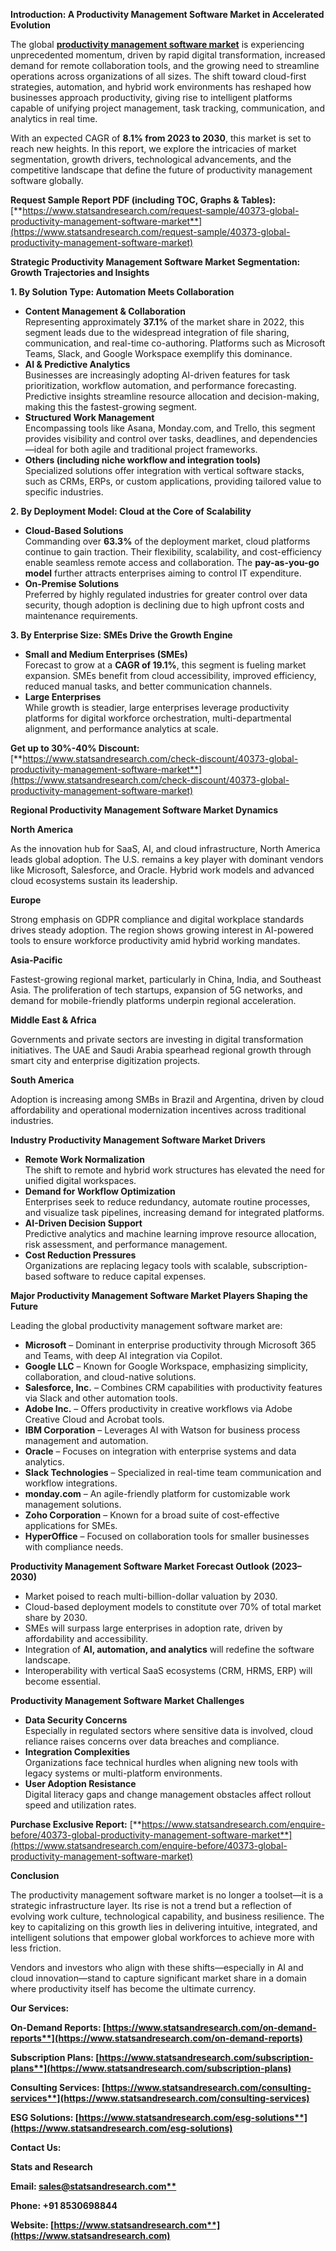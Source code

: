 ﻿**Introduction: A Productivity Management Software Market in Accelerated Evolution**

The global [**productivity management software market**](https://www.statsandresearch.com/report/40373-global-productivity-management-software-market) is experiencing unprecedented momentum, driven by rapid digital transformation, increased demand for remote collaboration tools, and the growing need to streamline operations across organizations of all sizes. The shift toward cloud-first strategies, automation, and hybrid work environments has reshaped how businesses approach productivity, giving rise to intelligent platforms capable of unifying project management, task tracking, communication, and analytics in real time.

With an expected CAGR of **8.1% from 2023 to 2030**, this market is set to reach new heights. In this report, we explore the intricacies of market segmentation, growth drivers, technological advancements, and the competitive landscape that define the future of productivity management software globally.

**Request Sample Report PDF (including TOC, Graphs & Tables):** [**https://www.statsandresearch.com/request-sample/40373-global-productivity-management-software-market**](https://www.statsandresearch.com/request-sample/40373-global-productivity-management-software-market)

**Strategic Productivity Management Software Market Segmentation: Growth Trajectories and Insights**

**1. By Solution Type: Automation Meets Collaboration**

- **Content Management & Collaboration**\
  Representing approximately **37.1%** of the market share in 2022, this segment leads due to the widespread integration of file sharing, communication, and real-time co-authoring. Platforms such as Microsoft Teams, Slack, and Google Workspace exemplify this dominance.
- **AI & Predictive Analytics**\
  Businesses are increasingly adopting AI-driven features for task prioritization, workflow automation, and performance forecasting. Predictive insights streamline resource allocation and decision-making, making this the fastest-growing segment.
- **Structured Work Management**\
  Encompassing tools like Asana, Monday.com, and Trello, this segment provides visibility and control over tasks, deadlines, and dependencies—ideal for both agile and traditional project frameworks.
- **Others (including niche workflow and integration tools)**\
  Specialized solutions offer integration with vertical software stacks, such as CRMs, ERPs, or custom applications, providing tailored value to specific industries.

**2. By Deployment Model: Cloud at the Core of Scalability**

- **Cloud-Based Solutions**\
  Commanding over **63.3%** of the deployment market, cloud platforms continue to gain traction. Their flexibility, scalability, and cost-efficiency enable seamless remote access and collaboration. The **pay-as-you-go model** further attracts enterprises aiming to control IT expenditure.
- **On-Premise Solutions**\
  Preferred by highly regulated industries for greater control over data security, though adoption is declining due to high upfront costs and maintenance requirements.

**3. By Enterprise Size: SMEs Drive the Growth Engine**

- **Small and Medium Enterprises (SMEs)**\
  Forecast to grow at a **CAGR of 19.1%**, this segment is fueling market expansion. SMEs benefit from cloud accessibility, improved efficiency, reduced manual tasks, and better communication channels.
- **Large Enterprises**\
  While growth is steadier, large enterprises leverage productivity platforms for digital workforce orchestration, multi-departmental alignment, and performance analytics at scale.

**Get up to 30%-40% Discount:** [**https://www.statsandresearch.com/check-discount/40373-global-productivity-management-software-market**](https://www.statsandresearch.com/check-discount/40373-global-productivity-management-software-market)

**Regional Productivity Management Software Market Dynamics**

**North America**

As the innovation hub for SaaS, AI, and cloud infrastructure, North America leads global adoption. The U.S. remains a key player with dominant vendors like Microsoft, Salesforce, and Oracle. Hybrid work models and advanced cloud ecosystems sustain its leadership.

**Europe**

Strong emphasis on GDPR compliance and digital workplace standards drives steady adoption. The region shows growing interest in AI-powered tools to ensure workforce productivity amid hybrid working mandates.

**Asia-Pacific**

Fastest-growing regional market, particularly in China, India, and Southeast Asia. The proliferation of tech startups, expansion of 5G networks, and demand for mobile-friendly platforms underpin regional acceleration.

**Middle East & Africa**

Governments and private sectors are investing in digital transformation initiatives. The UAE and Saudi Arabia spearhead regional growth through smart city and enterprise digitization projects.

**South America**

Adoption is increasing among SMBs in Brazil and Argentina, driven by cloud affordability and operational modernization incentives across traditional industries.

**Industry Productivity Management Software Market Drivers**

- **Remote Work Normalization**\
  The shift to remote and hybrid work structures has elevated the need for unified digital workspaces.
- **Demand for Workflow Optimization**\
  Enterprises seek to reduce redundancy, automate routine processes, and visualize task pipelines, increasing demand for integrated platforms.
- **AI-Driven Decision Support**\
  Predictive analytics and machine learning improve resource allocation, risk assessment, and performance management.
- **Cost Reduction Pressures**\
  Organizations are replacing legacy tools with scalable, subscription-based software to reduce capital expenses.

**Major Productivity Management Software Market Players Shaping the Future**

Leading the global productivity management software market are:

- **Microsoft** – Dominant in enterprise productivity through Microsoft 365 and Teams, with deep AI integration via Copilot.
- **Google LLC** – Known for Google Workspace, emphasizing simplicity, collaboration, and cloud-native solutions.
- **Salesforce, Inc.** – Combines CRM capabilities with productivity features via Slack and other automation tools.
- **Adobe Inc.** – Offers productivity in creative workflows via Adobe Creative Cloud and Acrobat tools.
- **IBM Corporation** – Leverages AI with Watson for business process management and automation.
- **Oracle** – Focuses on integration with enterprise systems and data analytics.
- **Slack Technologies** – Specialized in real-time team communication and workflow integrations.
- **monday.com** – An agile-friendly platform for customizable work management solutions.
- **Zoho Corporation** – Known for a broad suite of cost-effective applications for SMEs.
- **HyperOffice** – Focused on collaboration tools for smaller businesses with compliance needs.

**Productivity Management Software Market Forecast Outlook (2023–2030)**

- Market poised to reach multi-billion-dollar valuation by 2030.
- Cloud-based deployment models to constitute over 70% of total market share by 2030.
- SMEs will surpass large enterprises in adoption rate, driven by affordability and accessibility.
- Integration of **AI, automation, and analytics** will redefine the software landscape.
- Interoperability with vertical SaaS ecosystems (CRM, HRMS, ERP) will become essential.

**Productivity Management Software Market Challenges**

- **Data Security Concerns**\
  Especially in regulated sectors where sensitive data is involved, cloud reliance raises concerns over data breaches and compliance.
- **Integration Complexities**\
  Organizations face technical hurdles when aligning new tools with legacy systems or multi-platform environments.
- **User Adoption Resistance**\
  Digital literacy gaps and change management obstacles affect rollout speed and utilization rates.


**Purchase Exclusive Report:** [**https://www.statsandresearch.com/enquire-before/40373-global-productivity-management-software-market**](https://www.statsandresearch.com/enquire-before/40373-global-productivity-management-software-market)

**Conclusion**

The productivity management software market is no longer a toolset—it is a strategic infrastructure layer. Its rise is not a trend but a reflection of evolving work culture, technological capability, and business resilience. The key to capitalizing on this growth lies in delivering intuitive, integrated, and intelligent solutions that empower global workforces to achieve more with less friction.

Vendors and investors who align with these shifts—especially in AI and cloud innovation—stand to capture significant market share in a domain where productivity itself has become the ultimate currency.

**Our Services:**

**On-Demand Reports: [https://www.statsandresearch.com/on-demand-reports**](https://www.statsandresearch.com/on-demand-reports)**

**Subscription Plans: [https://www.statsandresearch.com/subscription-plans**](https://www.statsandresearch.com/subscription-plans)**

**Consulting Services: [https://www.statsandresearch.com/consulting-services**](https://www.statsandresearch.com/consulting-services)**

**ESG Solutions: [https://www.statsandresearch.com/esg-solutions**](https://www.statsandresearch.com/esg-solutions)**

**Contact Us:**

**Stats and Research**

**Email: [sales@statsandresearch.com**](mailto:sales@statsandresearch.com)**

**Phone: +91 8530698844**

**Website: [https://www.statsandresearch.com**](https://www.statsandresearch.com)**
